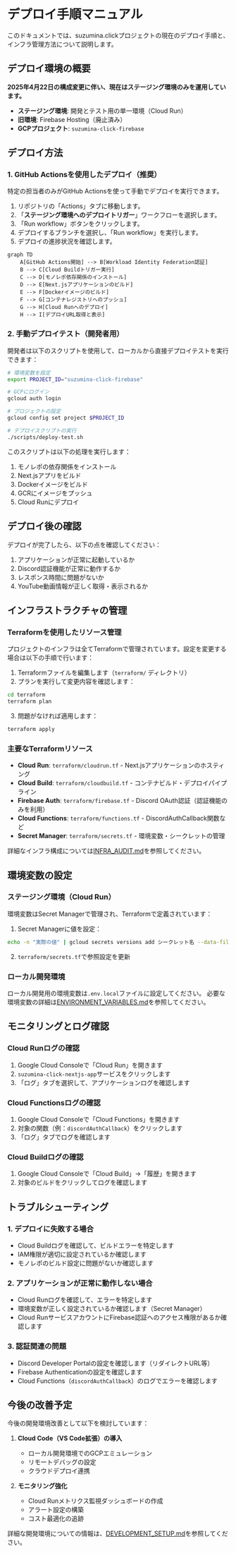 # デプロイ手順マニュアル

このドキュメントでは、suzumina.clickプロジェクトの現在のデプロイ手順と、インフラ管理方法について説明します。

## デプロイ環境の概要

**2025年4月22日の構成変更に伴い、現在はステージング環境のみを運用しています。**

- **ステージング環境**: 開発とテスト用の単一環境（Cloud Run）
- **旧環境**: Firebase Hosting（廃止済み）
- **GCPプロジェクト**: `suzumina-click-firebase`

## デプロイ方法

### 1. GitHub Actionsを使用したデプロイ（推奨）

特定の担当者のみがGitHub Actionsを使って手動でデプロイを実行できます。

1. リポジトリの「Actions」タブに移動します。
2. 「**ステージング環境へのデプロイトリガー**」ワークフローを選択します。
3. 「Run workflow」ボタンをクリックします。
4. デプロイするブランチを選択し、「Run workflow」を実行します。
5. デプロイの進捗状況を確認します。

```mermaid
graph TD
    A[GitHub Actions開始] --> B[Workload Identity Federation認証]
    B --> C[Cloud Buildトリガー実行]
    C --> D[モノレポ依存関係のインストール]
    D --> E[Next.jsアプリケーションのビルド]
    E --> F[Dockerイメージのビルド]
    F --> G[コンテナレジストリへのプッシュ]
    G --> H[Cloud Runへのデプロイ]
    H --> I[デプロイURL取得と表示]
```

### 2. 手動デプロイテスト（開発者用）

開発者は以下のスクリプトを使用して、ローカルから直接デプロイテストを実行できます：

```bash
# 環境変数を設定
export PROJECT_ID="suzumina-click-firebase"

# GCPにログイン
gcloud auth login

# プロジェクトの設定
gcloud config set project $PROJECT_ID

# デプロイスクリプトの実行
./scripts/deploy-test.sh
```

このスクリプトは以下の処理を実行します：
1. モノレポの依存関係をインストール
2. Next.jsアプリをビルド
3. Dockerイメージをビルド
4. GCRにイメージをプッシュ
5. Cloud Runにデプロイ

## デプロイ後の確認

デプロイが完了したら、以下の点を確認してください：

1. アプリケーションが正常に起動しているか
2. Discord認証機能が正常に動作するか
3. レスポンス時間に問題がないか
4. YouTube動画情報が正しく取得・表示されるか

## インフラストラクチャの管理

### Terraformを使用したリソース管理

プロジェクトのインフラは全てTerraformで管理されています。設定を変更する場合は以下の手順で行います：

1. Terraformファイルを編集します（`terraform/` ディレクトリ）
2. プランを実行して変更内容を確認します：

```bash
cd terraform
terraform plan
```

3. 問題がなければ適用します：

```bash
terraform apply
```

### 主要なTerraformリソース

- **Cloud Run**: `terraform/cloudrun.tf` - Next.jsアプリケーションのホスティング
- **Cloud Build**: `terraform/cloudbuild.tf` - コンテナビルド・デプロイパイプライン
- **Firebase Auth**: `terraform/firebase.tf` - Discord OAuth認証（認証機能のみを利用）
- **Cloud Functions**: `terraform/functions.tf` - DiscordAuthCallback関数など
- **Secret Manager**: `terraform/secrets.tf` - 環境変数・シークレットの管理

詳細なインフラ構成については[INFRA_AUDIT.md](./INFRA_AUDIT.md)を参照してください。

## 環境変数の設定

### ステージング環境（Cloud Run）

環境変数はSecret Managerで管理され、Terraformで定義されています：

1. Secret Managerに値を設定：

```bash
echo -n "実際の値" | gcloud secrets versions add シークレット名 --data-file=- --project=suzumina-click-firebase
```

2. `terraform/secrets.tf`で参照設定を更新

### ローカル開発環境

ローカル開発用の環境変数は`.env.local`ファイルに設定してください。
必要な環境変数の詳細は[ENVIRONMENT_VARIABLES.md](./ENVIRONMENT_VARIABLES.md)を参照してください。

## モニタリングとログ確認

### Cloud Runログの確認

1. Google Cloud Consoleで「Cloud Run」を開きます
2. `suzumina-click-nextjs-app`サービスをクリックします
3. 「ログ」タブを選択して、アプリケーションログを確認します

### Cloud Functionsログの確認

1. Google Cloud Consoleで「Cloud Functions」を開きます
2. 対象の関数（例：`discordAuthCallback`）をクリックします
3. 「ログ」タブでログを確認します

### Cloud Buildログの確認

1. Google Cloud Consoleで「Cloud Build」→「履歴」を開きます
2. 対象のビルドをクリックしてログを確認します

## トラブルシューティング

### 1. デプロイに失敗する場合

- Cloud Buildログを確認して、ビルドエラーを特定します
- IAM権限が適切に設定されているか確認します
- モノレポのビルド設定に問題がないか確認します

### 2. アプリケーションが正常に動作しない場合

- Cloud Runログを確認して、エラーを特定します
- 環境変数が正しく設定されているか確認します（Secret Manager）
- Cloud RunサービスアカウントにFirebase認証へのアクセス権限があるか確認します

### 3. 認証関連の問題

- Discord Developer Portalの設定を確認します（リダイレクトURL等）
- Firebase Authenticationの設定を確認します
- Cloud Functions（`discordAuthCallback`）のログでエラーを確認します

## 今後の改善予定

今後の開発環境改善として以下を検討しています：

1. **Cloud Code（VS Code拡張）の導入**
   - ローカル開発環境でのGCPエミュレーション
   - リモートデバッグの設定
   - クラウドデプロイ連携

2. **モニタリング強化**
   - Cloud Runメトリクス監視ダッシュボードの作成
   - アラート設定の構築
   - コスト最適化の追跡

詳細な開発環境についての情報は、[DEVELOPMENT_SETUP.md](./DEVELOPMENT_SETUP.md)を参照してください。